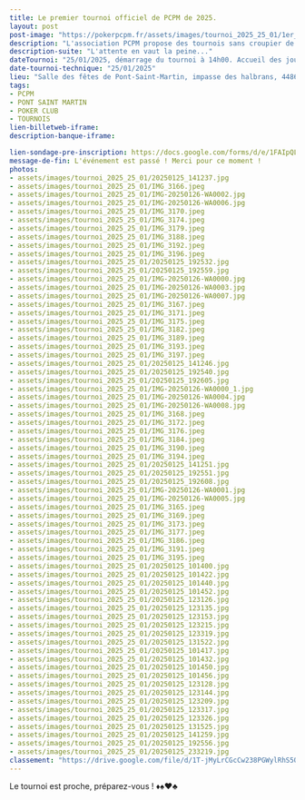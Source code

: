 ```yaml
---
title: Le premier tournoi officiel de PCPM de 2025.
layout: post
post-image: "https://pokerpcpm.fr/assets/images/tournoi_2025_25_01/1er_pcpm_st_martin.png"
description: "L'association PCPM propose des tournois sans croupier de poker Texas hold'em. Pour plus d'informations consultez nos règlements"
description-suite: "L'attente en vaut la peine..."
dateTournoi: "25/01/2025, démarrage du tournoi à 14h00. Accueil des joueurs à 13h."
date-tournoi-technique: "25/01/2025"
lieu: "Salle des fêtes de Pont-Saint-Martin, impasse des halbrans, 44860 Pont-Saint-Martin"
tags:
- PCPM
- PONT SAINT MARTIN
- POKER CLUB
- TOURNOIS
lien-billetweb-iframe: 
description-banque-iframe: 

lien-sondage-pre-inscription: https://docs.google.com/forms/d/e/1FAIpQLSedlzPRcT7EkOL-6SawexsfF7zSgi1wqgnmB99bZ5G4NsYKOA/viewform?embedded=true
message-de-fin: L'événement est passé ! Merci pour ce moment !
photos: 
- assets/images/tournoi_2025_25_01/20250125_141237.jpg
- assets/images/tournoi_2025_25_01/IMG_3166.jpeg
- assets/images/tournoi_2025_25_01/IMG-20250126-WA0002.jpg
- assets/images/tournoi_2025_25_01/IMG-20250126-WA0006.jpg
- assets/images/tournoi_2025_25_01/IMG_3170.jpeg
- assets/images/tournoi_2025_25_01/IMG_3174.jpeg
- assets/images/tournoi_2025_25_01/IMG_3179.jpeg
- assets/images/tournoi_2025_25_01/IMG_3188.jpeg
- assets/images/tournoi_2025_25_01/IMG_3192.jpeg
- assets/images/tournoi_2025_25_01/IMG_3196.jpeg
- assets/images/tournoi_2025_25_01/20250125_192532.jpg
- assets/images/tournoi_2025_25_01/20250125_192559.jpg
- assets/images/tournoi_2025_25_01/IMG-20250126-WA0000.jpg
- assets/images/tournoi_2025_25_01/IMG-20250126-WA0003.jpg
- assets/images/tournoi_2025_25_01/IMG-20250126-WA0007.jpg
- assets/images/tournoi_2025_25_01/IMG_3167.jpeg
- assets/images/tournoi_2025_25_01/IMG_3171.jpeg
- assets/images/tournoi_2025_25_01/IMG_3175.jpeg
- assets/images/tournoi_2025_25_01/IMG_3182.jpeg
- assets/images/tournoi_2025_25_01/IMG_3189.jpeg
- assets/images/tournoi_2025_25_01/IMG_3193.jpeg
- assets/images/tournoi_2025_25_01/IMG_3197.jpeg
- assets/images/tournoi_2025_25_01/20250125_141246.jpg
- assets/images/tournoi_2025_25_01/20250125_192540.jpg
- assets/images/tournoi_2025_25_01/20250125_192605.jpg
- assets/images/tournoi_2025_25_01/IMG-20250126-WA0000_1.jpg
- assets/images/tournoi_2025_25_01/IMG-20250126-WA0004.jpg
- assets/images/tournoi_2025_25_01/IMG-20250126-WA0008.jpg
- assets/images/tournoi_2025_25_01/IMG_3168.jpeg
- assets/images/tournoi_2025_25_01/IMG_3172.jpeg
- assets/images/tournoi_2025_25_01/IMG_3176.jpeg
- assets/images/tournoi_2025_25_01/IMG_3184.jpeg
- assets/images/tournoi_2025_25_01/IMG_3190.jpeg
- assets/images/tournoi_2025_25_01/IMG_3194.jpeg
- assets/images/tournoi_2025_25_01/20250125_141251.jpg
- assets/images/tournoi_2025_25_01/20250125_192551.jpg
- assets/images/tournoi_2025_25_01/20250125_192608.jpg
- assets/images/tournoi_2025_25_01/IMG-20250126-WA0001.jpg
- assets/images/tournoi_2025_25_01/IMG-20250126-WA0005.jpg
- assets/images/tournoi_2025_25_01/IMG_3165.jpeg
- assets/images/tournoi_2025_25_01/IMG_3169.jpeg
- assets/images/tournoi_2025_25_01/IMG_3173.jpeg
- assets/images/tournoi_2025_25_01/IMG_3177.jpeg
- assets/images/tournoi_2025_25_01/IMG_3186.jpeg
- assets/images/tournoi_2025_25_01/IMG_3191.jpeg
- assets/images/tournoi_2025_25_01/IMG_3195.jpeg
- assets/images/tournoi_2025_25_01/20250125_101400.jpg
- assets/images/tournoi_2025_25_01/20250125_101422.jpg
- assets/images/tournoi_2025_25_01/20250125_101440.jpg
- assets/images/tournoi_2025_25_01/20250125_101452.jpg
- assets/images/tournoi_2025_25_01/20250125_123126.jpg
- assets/images/tournoi_2025_25_01/20250125_123135.jpg
- assets/images/tournoi_2025_25_01/20250125_123153.jpg
- assets/images/tournoi_2025_25_01/20250125_123215.jpg
- assets/images/tournoi_2025_25_01/20250125_123319.jpg
- assets/images/tournoi_2025_25_01/20250125_131522.jpg
- assets/images/tournoi_2025_25_01/20250125_101417.jpg
- assets/images/tournoi_2025_25_01/20250125_101432.jpg
- assets/images/tournoi_2025_25_01/20250125_101450.jpg
- assets/images/tournoi_2025_25_01/20250125_101456.jpg
- assets/images/tournoi_2025_25_01/20250125_123128.jpg
- assets/images/tournoi_2025_25_01/20250125_123144.jpg
- assets/images/tournoi_2025_25_01/20250125_123209.jpg
- assets/images/tournoi_2025_25_01/20250125_123317.jpg
- assets/images/tournoi_2025_25_01/20250125_123326.jpg
- assets/images/tournoi_2025_25_01/20250125_131525.jpg
- assets/images/tournoi_2025_25_01/20250125_141259.jpg
- assets/images/tournoi_2025_25_01/20250125_192556.jpg
- assets/images/tournoi_2025_25_01/20250125_233219.jpg
classement: "https://drive.google.com/file/d/1T-jMyLrCGcCw238PGWylRhS5OqZwDYrg/preview"
---
```


Le tournoi est proche, préparez-vous ! ♦️♠️♥️♣️
